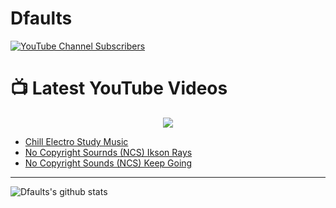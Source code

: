 # Dfaults

[![YouTube Channel Subscribers](https://img.shields.io/youtube/channel/subscribers/UCDCHcqyeQgJ-jVSd6VJkbCw?logo=youtube&logoColor=red&style=for-the-badge)][youtube]

# 📺 Latest YouTube Videos

<div align="center">

[<img src="https://img.shields.io/badge/-Subscribe-red?style=for-the-badge&logo=youtube&logoColor=white"/>](https://www.youtube.com/channel/UCBemvv0Y6kj7f_Wbc5-9AKg)

</div>

<!-- The next section will display the Dfaults youtube channel latest videos within the BLOG-POST-LIST block but will only be visible in the Github website -->

<!-- BLOG-POST-LIST:START -->
- [Chill Electro Study Music](https://www.youtube.com/watch?v=aoe2tiucNvM)
- [No Copyright Sournds &lpar;NCS&rpar; Ikson Rays](https://www.youtube.com/watch?v=kHJ1PG_usWc)
- [No Copyright Sounds &lpar;NCS&rpar; Keep Going](https://www.youtube.com/watch?v=YVbJ0IrrGIs)
<!-- BLOG-POST-LIST:END -->

---

 ![Dfaults's github stats](https://github-readme-stats.vercel.app/api?username=Dfaults&show_icons=true&theme=dark&include_all_commits=true&count_private=true)

<!-- This section is for references, this is used as a variable to be used wherever the links provided here need to be used. -->

[youtube]: https://www.youtube.com/channel/UCBemvv0Y6kj7f_Wbc5-9AKg

